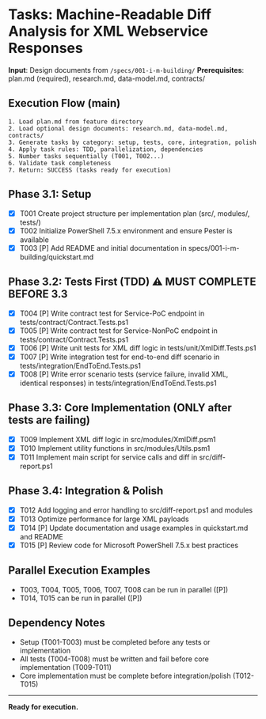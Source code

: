 # Tasks: Machine-Readable Diff Analysis for XML Webservice Responses

**Input**: Design documents from `/specs/001-i-m-building/`
**Prerequisites**: plan.md (required), research.md, data-model.md, contracts/

## Execution Flow (main)
```
1. Load plan.md from feature directory
2. Load optional design documents: research.md, data-model.md, contracts/
3. Generate tasks by category: setup, tests, core, integration, polish
4. Apply task rules: TDD, parallelization, dependencies
5. Number tasks sequentially (T001, T002...)
6. Validate task completeness
7. Return: SUCCESS (tasks ready for execution)
```

## Phase 3.1: Setup
- [x] T001 Create project structure per implementation plan (src/, modules/, tests/)
- [x] T002 Initialize PowerShell 7.5.x environment and ensure Pester is available
- [x] T003 [P] Add README and initial documentation in specs/001-i-m-building/quickstart.md

## Phase 3.2: Tests First (TDD) ⚠️ MUST COMPLETE BEFORE 3.3
- [x] T004 [P] Write contract test for Service-PoC endpoint in tests/contract/Contract.Tests.ps1
- [x] T005 [P] Write contract test for Service-NonPoC endpoint in tests/contract/Contract.Tests.ps1
- [x] T006 [P] Write unit tests for XML diff logic in tests/unit/XmlDiff.Tests.ps1
- [x] T007 [P] Write integration test for end-to-end diff scenario in tests/integration/EndToEnd.Tests.ps1
- [x] T008 [P] Write error scenario tests (service failure, invalid XML, identical responses) in tests/integration/EndToEnd.Tests.ps1

## Phase 3.3: Core Implementation (ONLY after tests are failing)
- [x] T009 Implement XML diff logic in src/modules/XmlDiff.psm1
- [x] T010 Implement utility functions in src/modules/Utils.psm1
- [x] T011 Implement main script for service calls and diff in src/diff-report.ps1

## Phase 3.4: Integration & Polish
- [x] T012 Add logging and error handling to src/diff-report.ps1 and modules
- [x] T013 Optimize performance for large XML payloads
- [x] T014 [P] Update documentation and usage examples in quickstart.md and README
- [x] T015 [P] Review code for Microsoft PowerShell 7.5.x best practices

## Parallel Execution Examples
- T003, T004, T005, T006, T007, T008 can be run in parallel ([P])
- T014, T015 can be run in parallel ([P])

## Dependency Notes
- Setup (T001-T003) must be completed before any tests or implementation
- All tests (T004-T008) must be written and fail before core implementation (T009-T011)
- Core implementation must be complete before integration/polish (T012-T015)

---

**Ready for execution.**
